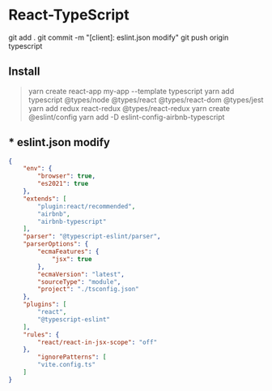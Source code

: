 # React-TypeScript

git add .
git commit -m "[client]: eslint.json modify"
git push origin typescript

## Install
> yarn create react-app my-app --template typescript
> yarn add typescript @types/node @types/react @types/react-dom @types/jest
> yarn add redux react-redux @types/react-redux
> yarn create @eslint/config
> yarn add -D eslint-config-airbnb-typescript

## * eslint.json modify
```json
{
    "env": {
        "browser": true,
        "es2021": true
    },
    "extends": [
        "plugin:react/recommended",
        "airbnb",
        "airbnb-typescript"
    ],
    "parser": "@typescript-eslint/parser",
    "parserOptions": {
        "ecmaFeatures": {
            "jsx": true
        },
        "ecmaVersion": "latest",
        "sourceType": "module",
        "project": "./tsconfig.json"
    },
    "plugins": [
        "react",
        "@typescript-eslint"
    ],
    "rules": {
        "react/react-in-jsx-scope": "off"
    },
		"ignorePatterns": [
        "vite.config.ts"
    ]
}
```